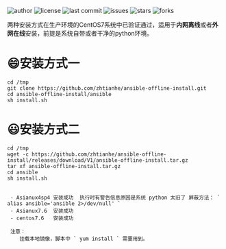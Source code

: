 ![author](https://img.shields.io/badge/author-Hayden-blueviolet.svg)
![license](https://img.shields.io/github/license/ghl1024/ansible-offline-install.svg)
![last commit](https://img.shields.io/github/last-commit/ghl1024/ansible-offline-install.svg)
![issues](https://img.shields.io/github/issues/ghl1024/ansible-offline-install.svg)
![stars](https://img.shields.io/github/stars/ghl1024/ansible-offline-install.svg)
![forks](https://img.shields.io/github/forks/ghl1024/ansible-offline-install.svg)

两种安装方式在生产环境的CentOS7系统中已验证通过，适用于**内网离线**或者**外网在线**安装，前提是系统自带或者干净的python环境。

# :smile:安装方式一

```
cd /tmp
git clone https://github.com/zhtianhe/ansible-offline-install.git
cd ansible-offline-install/ansible
sh install.sh
```

# :smiley:安装方式二

```
cd /tmp
wget -c https://github.com/zhtianhe/ansible-offline-install/releases/download/V1/ansible-offline-install.tar.gz
tar xf ansible-offline-install.tar.gz
cd ansible
sh install.sh
```

```
 
 - Asianux4sp4 安装成功  执行时有警告信息原因是系统 python 太旧了 屏蔽方法： ` alias ansible='ansible 2>/dev/null' `
 - Asianux7.6  安装成功
 - centos7.6   安装成功
 
 注意：
    挂载本地镜像，脚本中 ` yum install ` 需要用到。 
